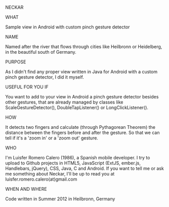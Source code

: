 NECKAR

WHAT

Sample view in Android with custom pinch gesture detector

NAME

Named after the river that flows through cities like Heilbronn or Heidelberg, in the beautiful south of Germany.

PURPOSE

As I didn't find any proper view written in Java for Android with a custom pinch gesture detector, I did it myself.

USEFUL FOR YOU IF

You want to add to your view in Android a pinch gesture detector besides other gestures, that are already managed by classes like ScaleGestureDetector(), DoubleTapListener() or LongClickListener().

HOW

It detects two fingers and calculate (through Pythagorean Theorem) the distance between the fingers before and after the gesture. So that we can tell if it's a 'zoom in' or a 'zoom out' gesture.

WHO

I'm Luisfer Romero Calero (1986), a Spanish mobile developer.
I try to upload to Github projects in HTML5, JavaScript (ExtJS, ember.js, Handlebars, jQuery), CSS, Java, C and Android. 
If you want to tell me or ask me something about Neckar, I'll be up to read you at luisfer.romero.calero(at)gmail.com

WHEN AND WHERE

Code written in Summer 2012 in Heilbronn, Germany